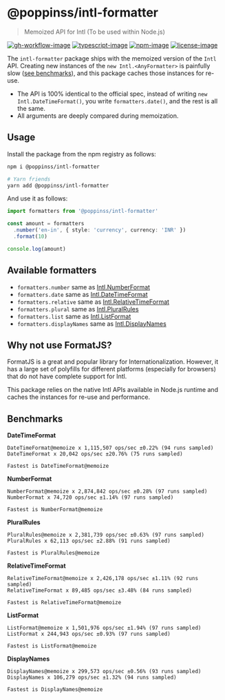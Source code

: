 # @poppinss/intl-formatter
> Memoized API for Intl (To be used within Node.js)

[![gh-workflow-image]][gh-workflow-url] [![typescript-image]][typescript-url] [![npm-image]][npm-url] [![license-image]][license-url]

The `intl-formatter` package ships with the memoized version of the `Intl` API. Creating new instances of the `new Intl.<AnyFormatter>` is painfully slow ([see benchmarks](#benchmarks)), and this package caches those instances for re-use.

- The API is 100% identical to the official spec, instead of writing `new Intl.DateTimeFormat()`, you write `formatters.date()`, and the rest is all the same.
- All arguments are deeply compared during memoization.

## Usage
Install the package from the npm registry as follows:

```sh
npm i @poppinss/intl-formatter

# Yarn friends
yarn add @poppinss/intl-formatter
```

And use it as follows:

```ts
import formatters from '@poppinss/intl-formatter'

const amount = formatters
  .number('en-in', { style: 'currency', currency: 'INR' })
  .format(10)

console.log(amount)
```

## Available formatters

- `formatters.number` same as [Intl.NumberFormat](https://developer.mozilla.org/en-US/docs/Web/JavaScript/Reference/Global_Objects/Intl/NumberFormat/NumberFormat)
- `formatters.date` same as [Intl.DateTimeFormat](https://developer.mozilla.org/en-US/docs/Web/JavaScript/Reference/Global_Objects/Intl/DateTimeFormat/DateTimeFormat)
- `formatters.relative` same as [Intl.RelativeTimeFormat](https://developer.mozilla.org/en-US/docs/Web/JavaScript/Reference/Global_Objects/Intl/RelativeTimeFormat/RelativeTimeFormat)
- `formatters.plural` same as [Intl.PluralRules](https://developer.mozilla.org/en-US/docs/Web/JavaScript/Reference/Global_Objects/Intl/PluralRules/PluralRules)
- `formatters.list` same as [Intl.ListFormat](https://developer.mozilla.org/en-US/docs/Web/JavaScript/Reference/Global_Objects/Intl/ListFormat/ListFormat)
- `formatters.displayNames` same as [Intl.DisplayNames](https://developer.mozilla.org/en-US/docs/Web/JavaScript/Reference/Global_Objects/Intl/DisplayNames/DisplayNames)

## Why not use FormatJS?
FormatJS is a great and popular library for Internationalization. However, it has a large set of polyfills for different platforms (especially for browsers) that do not have complete support for Intl. 

This package relies on the native Intl APIs available in Node.js runtime and caches the instances for re-use and performance.

## Benchmarks

**DateTimeFormat**

```
DateTimeFormat@memoize x 1,115,507 ops/sec ±0.22% (94 runs sampled)
DateTimeFormat x 20,042 ops/sec ±20.76% (75 runs sampled)

Fastest is DateTimeFormat@memoize
```

**NumberFormat**

```
NumberFormat@memoize x 2,874,842 ops/sec ±0.28% (97 runs sampled)
NumberFormat x 74,720 ops/sec ±1.14% (97 runs sampled)

Fastest is NumberFormat@memoize
```

**PluralRules**

```
PluralRules@memoize x 2,381,739 ops/sec ±0.63% (97 runs sampled)
PluralRules x 62,113 ops/sec ±2.88% (91 runs sampled)

Fastest is PluralRules@memoize
```

**RelativeTimeFormat**

```
RelativeTimeFormat@memoize x 2,426,178 ops/sec ±1.11% (92 runs sampled)
RelativeTimeFormat x 89,485 ops/sec ±3.48% (84 runs sampled)

Fastest is RelativeTimeFormat@memoize
```

**ListFormat**

```
ListFormat@memoize x 1,501,976 ops/sec ±1.94% (97 runs sampled)
ListFormat x 244,943 ops/sec ±0.93% (97 runs sampled)

Fastest is ListFormat@memoize
```

**DisplayNames**

```
DisplayNames@memoize x 299,573 ops/sec ±0.56% (93 runs sampled)
DisplayNames x 106,279 ops/sec ±1.32% (94 runs sampled)

Fastest is DisplayNames@memoize
```

[gh-workflow-image]: https://img.shields.io/github/actions/workflow/status/poppinss/intl-formatter/checks.yml?style=for-the-badge
[gh-workflow-url]: https://github.com/poppinss/intl-formatter/actions/workflows/checks.yml "github-actions"

[npm-image]: https://img.shields.io/npm/v/@poppinss/intl-formatter.svg?style=for-the-badge&logo=npm
[npm-url]: https://npmjs.org/package/@poppinss/intl-formatter "npm"

[license-image]: https://img.shields.io/npm/l/@poppinss/intl-formatter?color=blueviolet&style=for-the-badge
[license-url]: LICENSE.md "license"

[typescript-image]: https://img.shields.io/badge/Typescript-294E80.svg?style=for-the-badge&logo=typescript
[typescript-url]:  "typescript"
